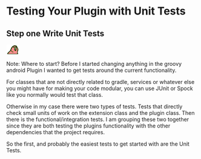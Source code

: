 # Testing Your Plugin with Unit Tests

## Step one Write Unit Tests

![party parrot](image/parrot.gif)

Note:
Where to start? Before I started changing anything in the groovy android Plugin
I wanted to get tests around the current functionality.

For classes that are not directly related to gradle, services or whatever else
you might have for making your code modular, you can use JUnit or Spock like
you normally would test that class.

Otherwise in my case there were two types of tests. Tests that directly check
small units of work on the extension class and the plugin class. Then there
is the functional/integration tests. I am grouping these two together since
they are both testing the plugins functionality with the other dependencies
that the project requires.

So the first, and probably the easiest tests to get started with are the Unit
Tests.
